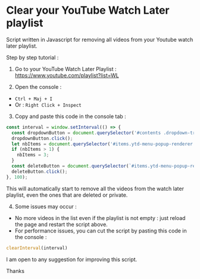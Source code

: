 # Clear your YouTube Watch Later playlist

Script written in Javascript for removing all videos from your Youtube watch later playlist.

Step by step tutorial :

1. Go to your YouTube Watch Later Playlist : https://www.youtube.com/playlist?list=WL

2. Open the console :

* `Ctrl + Maj + I`
* Or : `Right Click + Inspect`

3. Copy and paste this code in the console tab :

```javascript
const interval = window.setInterval(() => {
  const dropdownButton = document.querySelector('#contents .dropdown-trigger.style-scope.ytd-menu-renderer');
  dropdownButton.click();
  let nbItems = document.querySelector('#items.ytd-menu-popup-renderer').childElementCount;
  if (nbItems > 1) {
  	nbItems = 3;
  }
  const deleteButton = document.querySelector(`#items.ytd-menu-popup-renderer :nth-child(${nbItems})`);
  deleteButton.click();
}, 100);
```

This will automatically start to remove all the videos from the watch later playlist, even the ones that are deleted or private.

4. Some issues may occur :

- No more videos in the list even if the playlist is not empty : just reload the page and restart the script above.
- For performance issues, you can cut the script by pasting this code in the console :

```javascript
clearInterval(interval)
```

I am open to any suggestion for improving this script.

Thanks
